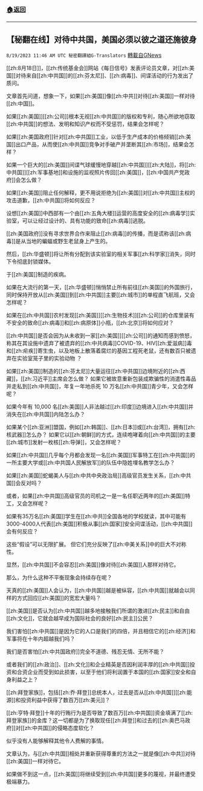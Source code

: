 ###  [:house:返回](README.md)
---


## 【秘翻在线】对待中共国，美国必须以彼之道还施彼身
`8/19/2023 11:46 AM UTC 秘密翻譯組G-Translators` [轉載自GNews](https://gnews.org/articles/1571066)

[[zh:8月18日]]，[[zh:传统基金会]]网站《每日信号》发表评论员文章，对[[zh:美国]]对待来自[[zh:中共国]]的[[zh:芬太尼]]、[[zh:病毒]]、间谍活动的行为发出了质问。

文章首先问道，想象一下，如果[[zh:美国]]像[[zh:中共]]对待[[zh:美国]]一样对待[[zh:中国]]。

如果[[zh:美国]][[zh:公司]]根本无视[[zh:中共国]]的版权和专利，随心所欲地窃取[[zh:中共国]]的想法、发明和知识产权而不受惩罚，结果会怎样呢？

如果[[zh:美国政府]]针对[[zh:中共国]]工业，以低于生产成本的价格倾销[[zh:美国]]出口产品，从而使[[zh:中共国]]竞争对手破产并垄断其[[zh:市场]]，结果会怎样？

如果一个巨大的[[zh:美国]]间谍气球缓慢地穿越[[zh:中共国]][[zh:大陆]]，将[[zh:中共国]][[zh:军事基地]]和设施的监视照片传回[[zh:美国]]，[[zh:中国共产党政府]]会怎么做？

如果[[zh:美国]]阻止任何解释，更不用说拒绝为[[zh:美国]]对[[zh:中共国]]主权的攻击道歉，[[zh:中共国]]将如何反应？

设想[[zh:美国]]中西部有一个由[[zh:五角大楼]]运营的高度安全的[[zh:病毒学]]实验室，可以让经过设计的、具有功能的致命[[zh:病毒]]逃脱。

[[zh:美国政府]]没有寻求世界合作来阻止[[zh:病毒]]的传播，而是谎称该[[zh:病毒]]是从当地的蝙蝠或野生老鼠身上产生的。

然后，[[zh:华盛顿]]将让所有分配到该实验室的相关军事[[zh:科学家]]消失，同时下令彻底封锁媒体。

​​​​​​​​​​​​​​​​​​​​​​​​​​​​​​​​​​​​​​​​​​​​​于[[zh:美国]]制造的疾病。

如果在大流行的第一天，[[zh:华盛顿]]悄悄禁止所有前往[[zh:美国]]的外国旅行，同时保持开放从[[zh:美国]]到[[zh:中共国]]主要[[zh:城市]]的单程直飞航班，又会怎样呢？

如果在[[zh:中共国]]农村发现[[zh:美国]][[zh:生物技术]][[zh:公司]]的仓库里装有不安全的致命[[zh:病毒]]和[[zh:病原体]]小瓶，[[zh:北京]]将如何应对？

[[zh:中共国]]是否会因为从未收到一家[[zh:美国]][[zh:公司]]的通知而感到愤怒，称其在其设施中遗弃了被遗弃的[[zh:中共病毒]]COVID-19、HIV[[zh:爱滋病]]毒和[[zh:疟疾]]寄生虫，以及地板上散落着腐烂的基因工程死老鼠，还有数百只被遗弃在实验室笼子里的实验动物 ？

如果[[zh:美国]]制造的[[zh:芬太尼]]大量运往[[zh:中共国]]边境附近的[[zh:西藏]]，[[zh:习近平]]主席会怎么做？ 如果它被故意重新包装成欺骗性的消遣性毒品并走私到[[zh:中共国]]，年复一年地杀死 10 万名[[zh:中共国]]青少年，又会怎样呢？

如果今年有 10,000 名[[zh:美国]]人非法越过[[zh:印度]]边境进入[[zh:中共国]]并消失在[[zh:中共国]]内陆怎么办？

如果某个[[zh:亚洲]]盟国，例如[[zh:韩国]]、[[zh:日本]]或[[zh:台湾]]，拥有[[zh:核武器]]怎么办？ 如果它以[[zh:朝鲜]]的方式，连续咆哮着向[[zh:中共国]]的主要[[zh:城市]]发射一枚核[[zh:导弹]]，又会怎样呢？

如果[[zh:中共国]]几乎每个月都会发现一名[[zh:美国]]军事特工在[[zh:中共国]]的一所主要大学或[[zh:中共国人民解放军]]的队伍中隐姓埋名教学怎么办？

如果[[zh:美国]]蛇蝎美人与[[zh:中共中央政治局]]高级官员发生关系，[[zh:中共国]]会反对吗？

或者，如果[[zh:中共国]]高级官员的司机之一是一名任职近两年的[[zh:美国]]特工，又会怎样呢？

如果有35万名[[zh:美国]]学生在[[zh:中共]]全国各地的学校就读，其中可能有3000-4000人代表[[zh:美国]]积极从事[[zh:国家]]安全间谍活动，[[zh:中共国]]会有何反应？

这些“假设”可以无限扩展。 但它们充分反映了[[zh:中美关系]]中的巨大不对称性。

显然，[[zh:中共国]]不会容忍[[zh:美国]]像对待[[zh:美国]]人那样对待它。

那么，为什么这种不平衡现象会持续存在呢？

天真的[[zh:美国]]人会认为，[[zh:中共国]]越是被纵容，[[zh:中共国]]就越会以同样的方式回应[[zh:美国]]的宽宏大量吗？

[[zh:美国]]是否认为[[zh:中共国]]越多地接触我们所谓的激进[[zh:民主]]和自由[[zh:文化]]，它就会越早成为国际社会的良好[[zh:民主]]公民？

我们害怕[[zh:中共国]]是因为它的人口是我们的四倍，并且相信它的[[zh:经济]]和军事将在十年内超越我们吗？

我们是否害怕[[zh:中共国政府]]完全不道德、残忍无情、无所不能？

或者我们的[[zh:政治]]、[[zh:文化]]和企业精英是否因利润丰厚的[[zh:中共国]]投资和合资企业而受到如此损害，以至于他们将利润置于本国的[[zh:国家]]安全和自身利益之上？

[[zh:拜登家族]]，包括[[zh:乔·拜登]]总统本人，过去是否从[[zh:中共国]][[zh:能源]]和投资利益中获得了数百万[[zh:美元]]？

[[zh:亨特·拜登]]十年的行贿行为是否导致了数百万[[zh:中共国]]资金填满了[[zh:拜登家族]]的金库？这一切都是为了换取现任[[zh:拜登]]和过去的[[zh:奥巴马政府]]对[[zh:中共国]]的侵略态度软化？

似乎没有人能够解释其他令人费解的事情。

文章认为，与[[zh:中共国]]相处并重新获得尊重的方法之一就是像[[zh:中共]]对待[[zh:美国]]一样对待它。

如果做不到这一点，[[zh:美国]]将继续受到[[zh:中共国]]更多的蔑视，并最终遭受极端暴力。
